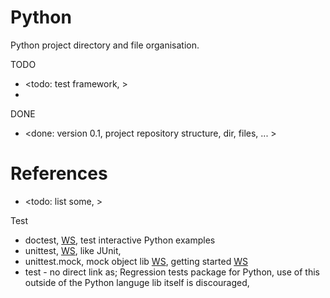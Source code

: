 # Python 

Python project directory and file organisation.

TODO
* <todo: test framework, >
* 

DONE
* <done: version 0.1, project repository structure, dir, files, ... >

# References

* <todo: list some, >

Test
* doctest, [WS](https://docs.python.org/3/library/doctest.html), test interactive Python examples
* unittest, [WS](https://docs.python.org/3/library/unittest.html#), like JUnit, 
* unittest.mock, mock object lib [WS](https://docs.python.org/3/library/unittest.mock.html), getting started [WS](https://docs.python.org/3/library/unittest.mock-examples.html)
* test - no direct link as; Regression tests package for Python, use of this outside of the Python languge lib itself is discouraged, 
